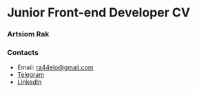 # Junior Front-end Developer CV
### Artsiom Rak
### Contacts
* Email: ra44elo@gmail.com
* [Telegram](https://t.me/ra44o)
* [LinkedIn](https://www.linkedin.com/in/ra44o/)